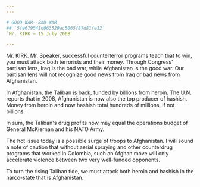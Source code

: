 ```yaml
---
---

# GOOD WAR--BAD WAR
## `5fe679541d063529ac5065f87d81fe12`
`Mr. KIRK — 15 July 2008`

---
```



Mr. KIRK. Mr. Speaker, successful counterterror programs teach that 
to win, you must attack both terrorists and their money. Through 
Congress' partisan lens, Iraq is the bad war, while Afghanistan is the 
good war. Our partisan lens will not recognize good news from Iraq or 
bad news from Afghanistan.

In Afghanistan, the Taliban is back, funded by billions from heroin. 
The U.N. reports that in 2008, Afghanistan is now also the top producer 
of hashish. Money from heroin and now hashish total hundreds of 
millions, if not billions.

In sum, the Taliban's drug profits now may equal the operations 
budget of General McKiernan and his NATO Army.

The hot issue today is a possible surge of troops to Afghanistan. I 
will sound a note of caution that without aerial spraying and other 
counterdrug programs that worked in Colombia, such an Afghan move will 
only accelerate violence between two very well-funded opponents.

To turn the rising Taliban tide, we must attack both heroin and 
hashish in the narco-state that is Afghanistan.
